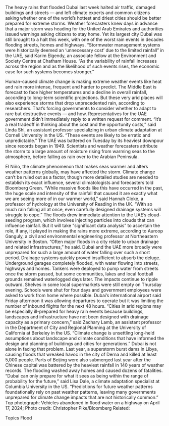 The heavy rains that flooded Dubai last week halted air traffic, damaged buildings and streets — and left climate experts and common citizens asking whether one of the world’s hottest and driest cities should be better prepared for extreme storms.
Weather forecasters knew days in advance that a major storm was heading for the United Arab Emirates and authorities issued warnings asking citizens to stay home. Yet its largest city Dubai was still brought to a halt this week, with one of the worst rain events in decades flooding streets, homes and highways.
“Stormwater management systems were historically deemed an ‘unnecessary cost’ due to the limited rainfall” in the UAE, said Karim Elgendy, an associate fellow at the Environment and Society Centre at Chatham House. “As the variability of rainfall increases across the region and as the likelihood of such events rises, the economic case for such systems becomes stronger.” 




Human-caused climate change is making extreme weather events like heat and rain more intense, frequent and harder to predict. The Middle East is forecast to face higher temperatures and a decline in overall rainfall, according to long-term scientific projections. But these very arid places will also experience storms that drop unprecedented rain, according to researchers. That’s forcing governments to consider whether to adapt to rare but destructive events — and how.
Representatives for the UAE government didn’t immediately reply to a written request for comment.
“It’s a real tradeoff in thinking about the cost and the opportunity costs,” said Linda Shi, an assistant professor specializing in urban climate adaptation at Cornell University in the US. “These events are likely to be erratic and unpredictable.”
The UAE was battered on Tuesday by its heaviest downpour since records began in 1949. Scientists and weather forecasters attribute the storm to a large amount of moisture rising from warming seas to the atmosphere, before falling as rain over to the Arabian Peninsula. 




El Niño, the climate phenomenon that makes seas warmer and alters weather patterns globally, may have affected the storm. Climate change can’t be ruled out as a factor, though more detailed studies are needed to establish its exact influence, several climatologists and forecasters told Bloomberg Green.
“While massive floods like this have occurred in the past, the huge scale and intensity of the rainfall that caused it are exactly what we are seeing more of in our warmer world,” said Hannah Cloke, a professor of hydrology at the University of Reading in the UK. “With so much rain falling all at once, even carefully designed drainage systems will struggle to cope.”
The floods drew immediate attention to the UAE’s cloud-seeding program, which involves injecting particles into clouds that can influence rainfall. But it will take “significant data analysis” to ascertain the role, if any, it played in making the rains more extreme, according to Auroop Ganguly, a civil and environmental engineering professor at Northeastern University in Boston. “Often major floods in a city relate to urban drainage and related infrastructures,” he said.
Dubai and the UAE more broadly were unprepared for such a large amount of water falling over such a short period. Drainage systems quickly proved insufficient to absorb the deluge. Underground garages completely flooded, with water flowing into streets, highways and homes.
Tankers were deployed to pump water from streets once the storm passed, but some communities, lakes and local football grounds remained waterlogged days later. The impacts continue to ripple outward. Shelves in some local supermarkets were still empty on Thursday evening. Schools were shut for four days and government employees were asked to work from home where possible. Dubai’s international airport said Friday afternoon it was allowing departures to operate but it was limiting the number of inbound flights for the next 48 hours.
“Cities in arid regions may be especially ill-prepared for heavy rain events because buildings, landscapes and infrastructure have not been designed with drainage capacity as a primary concern,” said Zachary Lamb, an assistant professor in the Department of City and Regional Planning at the University of California at Berkeley in the US. “Climate change is unsettling long-held assumptions about landscape and climate conditions that have informed the design and planning of buildings and cities for generations.”
Dubai is not alone in facing that problem. Last year, a superstorm burst dams in Libya, causing floods that wreaked havoc in the city of Derna and killed at least 5,000 people. Parts of Beijing were also submerged last year after the Chinese capital was battered by the heaviest rainfall in 140 years of weather records. The flooding washed away homes and caused dozens of fatalities.
“Dubai can only prepare for what it sees as being within the range of probability for the future,” said Lisa Dale, a climate adaptation specialist at Columbia University in the US. “Predictions for future weather patterns foundationally rely on past weather patterns, leaving many governments unprepared for climate change impacts that are not historically common.”
Top photograph: Vehicles abandoned in flood water on a highway on April 17, 2024; Photo credit: Christopher Pike/Bloomberg
Related:

Topics
Flood
